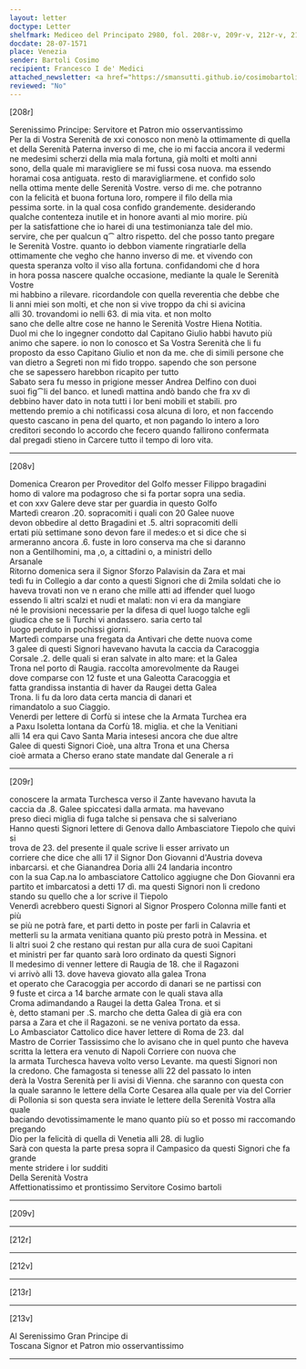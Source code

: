 ```yaml
---
layout: letter
doctype: Letter
shelfmark: Mediceo del Principato 2980, fol. 208r-v, 209r-v, 212r-v, 213r-v
docdate: 28-07-1571
place: Venezia
sender: Bartoli Cosimo
recipient: Francesco I de' Medici
attached_newsletter: <a href="https://smansutti.github.io/cosimobartoli/texts/3081_032/">3081_032</a>
reviewed: "No"
---
```


[208r]  
  
  
Serenissimo Principe: Servitore et Patron mio osservantissimo  
Per la di Vostra Serenità de xxi conosco non menò la ottimamente di quella  
et della Serenità Paterna inverso di me, che io mi faccia ancora il vedermi  
ne medesimi scherzi della mia mala fortuna, già molti et molti anni  
sono, della quale mi maravigliere se mi fussi cosa nuova. ma essendo  
horamai cosa antiguata. resto di maravigliarmene. et confido solo  
nella ottima mente delle Serenità Vostre. verso di me. che potranno  
con la felicità et buona fortuna loro, rompere il filo della mia  
pessima sorte. in la qual cosa confido grandemente. desiderando  
qualche contenteza inutile et in honore avanti al mio morire. più  
per la satisfattione che io harei di una testimonianza tale del mio.  
servire, che per qualcun q⁀ altro rispetto. del che posso tanto pregare  
le Serenità Vostre. quanto io debbon viamente ringratiarle della  
ottimamente che vegho che hanno inverso di me. et vivendo con  
questa speranza volto il viso alla fortuna. confidandomi che d hora  
in hora possa nascere qualche occasione, mediante la quale le Serenità Vostre  
mi habbino a rilevare. ricordandole con quella reverentia che debbe che  
li anni miei son molti, et che non si vive troppo da chi si avicina  
alli 30. trovandomi io nelli 63. di mia vita. et non molto  
sano che delle altre cose ne hanno le Serenità Vostre Hiena Notitia.  
Duol mi che lo ingegner condotto dal Capitano Giulio habbi havuto più  
animo che sapere. io non lo conosco et Sa Vostra Serenità che li fu  
proposto da esso Capitano Giulio et non da me. che di simili persone che  
van dietro a Segreti non mi fido troppo. sapendo che son persone  
che se sapessero harebbon ricapito per tutto  
Sabato sera fu messo in prigione messer Andrea Delfino con duoi  
suoi fig⁀li del banco. et lunedì mattina andò bando che fra xv dì  
debbino haver dato in nota tutti i lor beni mobili et stabili. pro  
mettendo premio a chi notificassi cosa alcuna di loro, et non faccendo  
questo cascano in pena del quarto, et non pagando lo intero a loro  
creditori secondo lo accordo che fecero quando fallirono confermata  
dal pregadi stieno in Carcere tutto il tempo di loro vita.  
  
---  

[208v]  
  
  
Domenica Crearon per Proveditor del Golfo messer Filippo bragadini  
homo di valore ma podagroso che si fa portar sopra una sedia.  
et con xxv Galere deve star per guardia in questo Golfo  
Martedì crearon .20. sopracomiti i quali con 20 Galee nuove  
devon obbedire al detto Bragadini et .5. altri sopracomiti delli  
ertati più settimane sono devon fare il medes:o et si dice che si  
armeranno ancora .6. fuste in loro conserva ma che si daranno  
non a Gentilhomini, ma ,o, a cittadini o, a ministri dello  
Arsanale  
Ritorno domenica sera il Signor Sforzo Palavisin da Zara et mai  
tedì fu in Collegio a dar conto a questi Signori che di 2mila soldati che io  
haveva trovati non ve n erano che mille atti ad iffender quel luogo  
essendo li altri scalzi et nudi et malati: non vi era da mangiare  
né le provisioni necessarie per la difesa di quel luogo talche egli  
giudica che se li Turchi vi andassero. saria certo tal  
luogo perduto in pochissi giorni.  
Martedì comparse una fregata da Antivari che dette nuova come  
3 galee di questi Signori havevano havuta la caccia da Caracoggia  
Corsale .2. delle quali si eran salvate in alto mare: et la Galea  
Trona nel porto di Raugia. raccolta amorevolmente da Raugei  
dove comparse con 12 fuste et una Galeotta Caracoggia et  
fatta grandissa instantia di haver da Raugei detta Galea  
Trona. li fu da loro data certa mancia di danari et  
rimandatolo a suo Ciaggio.  
Venerdi per lettere di Corfù si intese che la Armata Turchea era  
a Paxu Isoletta lontana da Corfù 18. miglia. et che la Venitiani  
alli 14 era qui Cavo Santa Maria intesesi ancora che due altre  
Galee di questi Signori Cioè, una altra Trona et una Chersa  
cioè armata a Cherso erano state mandate dal Generale a ri  
  
---  

[209r]  
  
  
conoscere la armata Turchesca verso il Zante havevano havuta la  
caccia da .8. Galee spiccatesi dalla armata. ma havevano  
preso dieci miglia di fuga talche si pensava che si salveriano  
Hanno questi Signori lettere di Genova dallo Ambasciatore Tiepolo che quivi si  
trova de 23. del presente il quale scrive li esser arrivato un  
corriere che dice che alli 17 il Signor Don Giovanni d'Austria doveva  
inbarcarsi. et che Gianandrea Doria alli 24 landaria incontro  
con la sua Cap.na lo ambasciatore Cattolico aggiugne che Don Giovanni era  
partito et imbarcatosi a detti 17 dì. ma questi Signori non li credono  
stando su quello che a lor scrive il Tiepolo  
Venerdì acrebbero questi Signori al Signor Prospero Colonna mille fanti et più  
se più ne potrà fare, et parti detto in poste per farli in Calavria et  
metterli su la armata venitiana quanto più presto potrà in Messina. et  
li altri suoi 2 che restano qui restan pur alla cura de suoi Capitani  
et ministri per far quanto sarà loro ordinato da questi Signori  
Il medesimo di venner lettere di Raugia de 18. che il Ragazoni  
vi arrivò alli 13. dove haveva giovato alla galea Trona  
et operato che Caracoggia per accordo di danari se ne partissi con  
9 fuste et circa a 14 barche armate con le quali stava alla  
Croma adimandando a Raugei la detta Galea Trona. et si  
è, detto stamani per .S. marcho che detta Galea di già era con  
parsa a Zara et che il Ragazoni. se ne veniva portato da essa.  
Lo Ambasciator Cattolico dice haver lettere di Roma de 23. dal  
Mastro de Corrier Tassissimo che lo avisano che in quel punto che haveva  
scritta la lettera era venuto di Napoli Corriere con nuova che  
la armata Turchesca haveva volto verso Levante. ma questi Signori non  
la credono. Che famagosta si tenesse alli 22 del passato lo inten  
derà la Vostra Serenità per li avisi di Vienna. che saranno con questa con  
la quale saranno le lettere della Corte Cesarea alla quale per via del Corrier  
di Pollonia si son questa sera inviate le lettere della Serenità Vostra alla quale  
baciando devotissimamente le mano quanto più so et posso mi raccomando pregando  
Dio per la felicità di quella di Venetia alli 28. di luglio   
Sarà con questa la parte presa sopra il Campasico da questi Signori che fa grande  
mente stridere i lor sudditi  
Della Serenità Vostra  
Affettionatissimo et prontissimo Servitore Cosimo bartoli  
  
---  

[209v]  
  
  
  
---  

[212r]  
  
  
  
---  

[212v]  
  
  
  
---  

[213r]  
  
  
  
---  

[213v]  
  
  
Al Serenissimo Gran Principe di  
Toscana Signor et Patron mio osservantissimo  
  
---  

